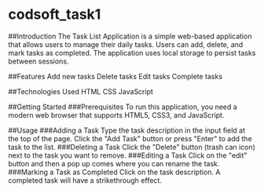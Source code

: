 # codsoft_task1

##Introduction
The Task List Application is a simple web-based application that allows users to manage their daily tasks. Users can add, delete, and mark tasks as completed. The application uses local storage to persist tasks between sessions.

##Features
Add new tasks
Delete tasks
Edit tasks
Complete tasks

##Technologies Used
HTML
CSS
JavaScript

##Getting Started
###Prerequisites
To run this application, you need a modern web browser that supports HTML5, CSS3, and JavaScript.

##Usage
###Adding a Task
Type the task description in the input field at the top of the page.
Click the "Add Task" button or press "Enter" to add the task to the list.
###Deleting a Task
Click the "Delete" button (trash can icon) next to the task you want to remove.
###Editing a Task
Click on the "edit" button and then a pop up comes where you can rename the task.
###Marking a Task as Completed
Click on the task description. A completed task will have a strikethrough effect.
